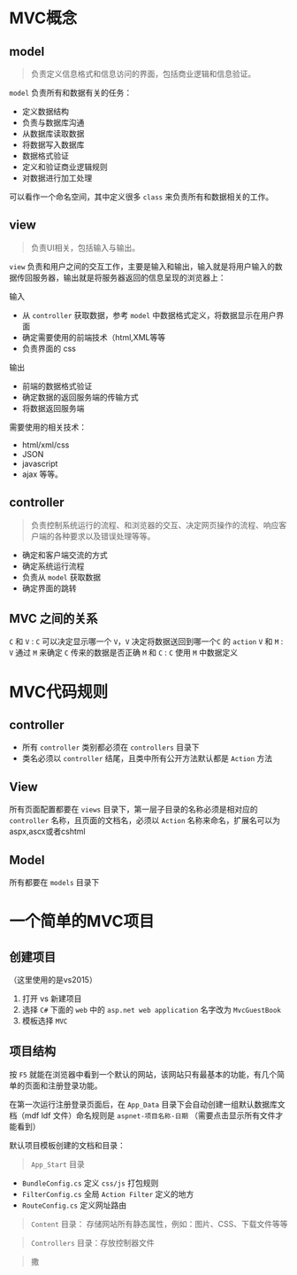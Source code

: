 # MVC概念
## model
> 负责定义信息格式和信息访问的界面，包括商业逻辑和信息验证。

`model` 负责所有和数据有关的任务：
- 定义数据结构
- 负责与数据库沟通
- 从数据库读取数据
- 将数据写入数据库
- 数据格式验证
- 定义和验证商业逻辑规则
- 对数据进行加工处理

可以看作一个命名空间，其中定义很多 `class` 来负责所有和数据相关的工作。

## view
> 负责UI相关，包括输入与输出。

`view` 负责和用户之间的交互工作，主要是输入和输出，输入就是将用户输入的数据传回服务器，输出就是将服务器返回的信息呈现的浏览器上：

输入
 - 从 `controller` 获取数据，参考 `model` 中数据格式定义，将数据显示在用户界面 
 - 确定需要使用的前端技术（html,XML等等 
 - 负责界面的 css


输出
- 前端的数据格式验证
- 确定数据的返回服务端的传输方式
- 将数据返回服务端


需要使用的相关技术：

- html/xml/css
- JSON
- javascript
- ajax
等等。

## controller
> 负责控制系统运行的流程、和浏览器的交互、决定网页操作的流程、响应客户端的各种要求以及错误处理等等。

- 确定和客户端交流的方式
- 确定系统运行流程
- 负责从 `model` 获取数据
- 确定界面的跳转

## MVC 之间的关系

 `C` 和 `V` : `C` 可以决定显示哪一个 `V`，`V` 决定将数据送回到哪一个`C` 的 `action`
 `V` 和 `M` : `V` 通过 `M` 来确定 `C` 传来的数据是否正确
 `M` 和 `C` : `C` 使用 `M` 中数据定义

# MVC代码规则

## controller

- 所有 `controller` 类别都必须在 `controllers` 目录下
- 类名必须以 `controller` 结尾，且类中所有公开方法默认都是 `Action` 方法

## View

所有页面配置都要在 `views` 目录下，第一层子目录的名称必须是相对应的 `controller` 名称，且页面的文档名，必须以 `Action` 名称来命名，扩展名可以为 aspx,ascx或者cshtml

## Model

所有都要在 `models` 目录下


# 一个简单的MVC项目

## 创建项目
（这里使用的是vs2015）
1. 打开 vs 新建项目
2. 选择 `C#` 下面的 `web` 中的 `asp.net web application` 名字改为 `MvcGuestBook`
3. 模板选择 `MVC`

## 项目结构

按 `F5` 就能在浏览器中看到一个默认的网站，该网站只有最基本的功能，有几个简单的页面和注册登录功能。

在第一次运行注册登录页面后，在 `App_Data` 目录下会自动创建一组默认数据库文档（mdf ldf 文件）命名规则是 `aspnet-项目名称-日期` （需要点击显示所有文件才能看到）

默认项目模板创建的文档和目录：

> `App_Start` 目录
- `BundleConfig.cs` 定义 `css/js` 打包规则
- `FilterConfig.cs` 全局 `Action Filter` 定义的地方
- `RouteConfig.cs` 定义网址路由

> `Content` 目录：
存储网站所有静态属性，例如：图片、CSS、下载文件等等

> `Controllers` 目录：存放控制器文件

> 撒

